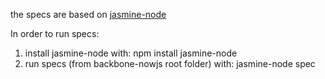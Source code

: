 the specs are based on [jasmine-node](https://github.com/mhevery/jasmine-node)

In order to run specs:

1. install jasmine-node with:
        npm install jasmine-node
2. run specs (from backbone-nowjs root folder) with:
        jasmine-node spec
